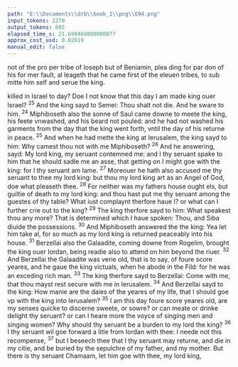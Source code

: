 ```yaml
---
path: "E:\\Documents\\drb\\book_1\\png\\694.png"
input_tokens: 2270
output_tokens: 892
elapsed_time_s: 21.699469800000077
approx_cost_usd: 0.02019
manual_edit: false
---
```

<aside>not of the pro per tribe of Ioseph but of Beniamin, plea ding for par don of his for mer fault, al leageth that he came first of the eleuen tribes, to sub mitte him self and serue the king.</aside>

killed in Israel to day? Doe I not know that this day I am made king ouer Israel? <sup>25</sup> And the king sayd to Semei: Thou shalt not die. And he sware to him. <sup>24</sup> Miphiboseth also the sonne of Saul came downe to meete the king, his feete vnwashed, and his beard not pouled: and he had not washed his garments from the day that the king went forth, vntil the day of his returne in peace. <sup>25</sup> And when he had mette the king at Ierusalem, the king sayd to him: Why camest thou not with me Miphiboseth? <sup>26</sup> And he answering, sayd: My lord king, my seruant contemned me: and I thy seruant spake to him that he should sadle me an asse, that getting on I might goe with the king: for I thy seruant am lame. <sup>27</sup> Moreouer he hath also accused me thy seruant to thee my lord king: but thou my lord king art as an Angel of God, doe what pleaseth thee. <sup>28</sup> For neither was my fathers house ought els, but guiltie of death to my lord king: and thou hast put me thy seruant among the guestes of thy table? What iust complaynt therfore haue I? or what can I further crie out to the king? <sup>29</sup> The king therfore sayd to him: What speakest thou any more? That is determined which I haue spoken: Thou, and Siba diuide the possessions. <sup>30</sup> And Miphiboseth answered the the king: Yea let him take al, for so much as my lord king is returned peaceably into his house. <sup>31</sup> Berzellai also the Galaadite, coming downe from Rogelim, brought the king ouer Iordan, being readie also to attend on him beyond the riuer. <sup>32</sup> And Berzellai the Galaadite was verie old, that is to say, of foure score yeares, and he gaue the king victuals, when he abode in the Fild: for he was an exceding rich man. <sup>33</sup> The king therfore sayd to Berzellai: Come with me, that thou mayst rest secure with me in Ierusalem. <sup>34</sup> And Berzellai sayd to the king: How manie are the daies of the yeares of my life, that I should goe vp with the king into Ierusalem? <sup>35</sup> I am this day foure score yeares old, are my senses quicke to discerne sweete, or sowre? or can meate or drinke delight thy seruant? or can I heare more the voyce of singing men and singing women? Why should thy seruant be a burden to my lord the king? <sup>36</sup> I thy seruant wil goe forward a litle from Iordan with thee: I neede not this recompense, <sup>37</sup> but I beseech thee that I thy seruant may returne, and die in my citie, and be buried by the sepulchre of my father, and my mother. But there is thy seruant Chamaam, let him goe with thee, my lord king,